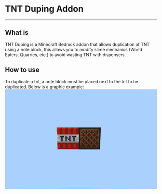 # TNT Duping Addon
---
## What is
TNT Duping is a Minecraft Bedrock addon that allows duplication of TNT using a note block, this allows you to modify slime mechanics (World Eaters, Quarries, etc.) to avoid wasting TNT with dispensers.

## How to use
To duplicate a tnt, a note block must be placed next to the tnt to be duplicated. Below is a graphic example:
![tntDuping](https://github.com/AlecsDeveloper/Sapling/blob/beta/assets/guides/tntDuping.png?raw=true)
